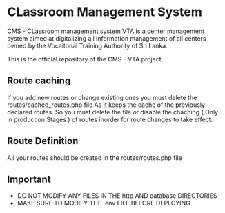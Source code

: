 # CLassroom Management System
CMS - CLassroom management system VTA is a center management system aimed at digitalizing all information management of all centers owned by the Vocaitonal Training Authority of Sri Lanka.

This is the official repository of the CMS - VTA project.

## Route caching

If you add new routes or change existing ones you must delete the routes/cached_routes.php file
As it keeps the cache of the previously declared routes.
So you must delete the file or disable the chaching ( Only in production Stages ) of routes inorder for
route changes to take effect.

## Route Definition

All your routes should be created in the routes/routes.php file

## Important
- DO NOT MODIFY ANY FILES IN THE http AND database DIRECTORIES
- MAKE SURE TO MODIFY THE .env FILE BEFORE DEPLOYING

